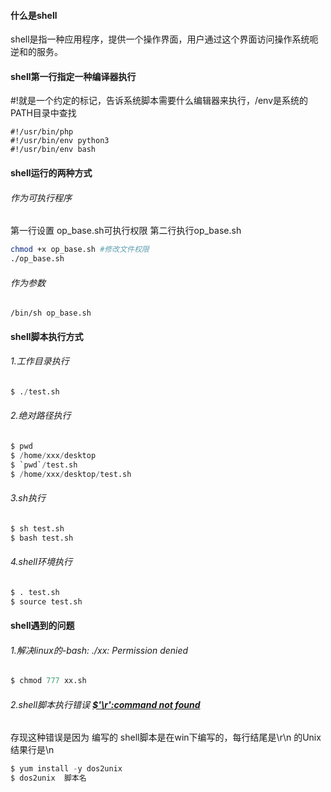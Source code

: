#### 什么是shell

shell是指一种应用程序，提供一个操作界面，用户通过这个界面访问操作系统呃逆和的服务。

#### shell第一行指定一种编译器执行

#!就是一个约定的标记，告诉系统脚本需要什么编辑器来执行，/env是系统的PATH目录中查找

```
#!/usr/bin/php
#!/usr/bin/env python3
#!/usr/bin/env bash
```

#### shell运行的两种方式

###### 作为可执行程序

第一行设置 op_base.sh可执行权限 第二行执行op_base.sh

```bash
chmod +x op_base.sh #修改文件权限
./op_base.sh
```

###### 作为参数

```
/bin/sh op_base.sh
```

#### shell脚本执行方式

###### 1.工作目录执行

```python
$ ./test.sh
```

###### 2.绝对路径执行

```python
$ pwd
$ /home/xxx/desktop
$ `pwd`/test.sh
$ /home/xxx/desktop/test.sh
```

###### 3.sh执行

```python
$ sh test.sh
$ bash test.sh
```

###### 4.shell环境执行

```python
$ . test.sh
$ source test.sh
```

#### shell遇到的问题

###### 1.解决linux的-bash: ./xx: Permission denied

```python
$ chmod 777 xx.sh
```

###### 2.shell脚本执行错误 <u>**$'\r':command not found**</u>

存现这种错误是因为 编写的  shell脚本是在win下编写的，每行结尾是\r\n 的Unix 结果行是\n

```python
$ yum install -y dos2unix
$ dos2unix  脚本名
```

